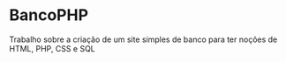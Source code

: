 # BancoPHP
Trabalho sobre a criação de um site simples de banco para ter noções de HTML, PHP, CSS e SQL
